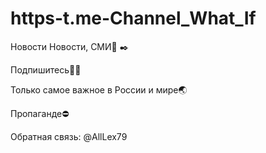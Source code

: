 # https-t.me-Channel_What_If
Новости
Новости, СМИ📰 ✒️

Подпишитесь🤝🏻

Только самое важное в России и мире🌏

Пропаганде⛔️

Обратная связь: @AllLex79
